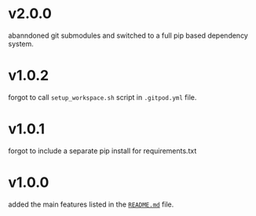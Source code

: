 # v2.0.0
abanndoned git submodules and switched to a full pip based dependency system.

# v1.0.2
forgot to call `setup_workspace.sh` script in `.gitpod.yml` file.

# v1.0.1
forgot to include a separate pip install for requirements.txt

# v1.0.0
added the main features listed in the [`README.md`](README.md) file.
